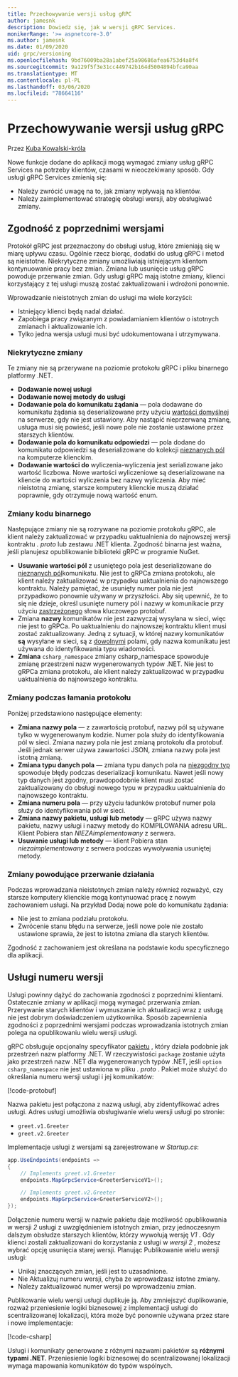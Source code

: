```yaml
---
title: Przechowywanie wersji usług gRPC
author: jamesnk
description: Dowiedz się, jak w wersji gRPC Services.
monikerRange: '>= aspnetcore-3.0'
ms.author: jamesnk
ms.date: 01/09/2020
uid: grpc/versioning
ms.openlocfilehash: 9bd76009ba28a1abef25a98686afea6753d4a8f4
ms.sourcegitcommit: 9a129f5f3e31cc449742b164d5004894bfca90aa
ms.translationtype: MT
ms.contentlocale: pl-PL
ms.lasthandoff: 03/06/2020
ms.locfileid: "78664116"
---
```

# <a name="versioning-grpc-services"></a>Przechowywanie wersji usług gRPC

Przez [Kuba Kowalski-króla](https://twitter.com/jamesnk)

Nowe funkcje dodane do aplikacji mogą wymagać zmiany usług gRPC Services na potrzeby klientów, czasami w nieoczekiwany sposób. Gdy usługi gRPC Services zmienią się:

* Należy zwrócić uwagę na to, jak zmiany wpływają na klientów.
* Należy zaimplementować strategię obsługi wersji, aby obsługiwać zmiany.

## <a name="backwards-compatibility"></a>Zgodność z poprzednimi wersjami

Protokół gRPC jest przeznaczony do obsługi usług, które zmieniają się w miarę upływu czasu. Ogólnie rzecz biorąc, dodatki do usług gRPC i metod są nieistotne. Niekrytyczne zmiany umożliwiają istniejącym klientom kontynuowanie pracy bez zmian. Zmiana lub usunięcie usług gRPC powoduje przerwanie zmian. Gdy usługi gRPC mają istotne zmiany, klienci korzystający z tej usługi muszą zostać zaktualizowani i wdrożoni ponownie.

Wprowadzanie nieistotnych zmian do usługi ma wiele korzyści:

* Istniejący klienci będą nadal działać.
* Zapobiega pracy związanym z powiadamianiem klientów o istotnych zmianach i aktualizowanie ich.
* Tylko jedna wersja usługi musi być udokumentowana i utrzymywana.

### <a name="non-breaking-changes"></a>Niekrytyczne zmiany

Te zmiany nie są przerywane na poziomie protokołu gRPC i pliku binarnego platformy .NET.

* **Dodawanie nowej usługi**
* **Dodawanie nowej metody do usługi**
* **Dodawanie pola do komunikatu żądania** — pola dodawane do komunikatu żądania są deserializowane przy użyciu [wartości domyślnej](https://developers.google.com/protocol-buffers/docs/proto3#default) na serwerze, gdy nie jest ustawiony. Aby nastąpić nieprzerwaną zmianę, usługa musi się powieść, jeśli nowe pole nie zostanie ustawione przez starszych klientów.
* **Dodawanie pola do komunikatu odpowiedzi** — pola dodane do komunikatu odpowiedzi są deserializowane do kolekcji [nieznanych pól](https://developers.google.com/protocol-buffers/docs/proto3#unknowns) na komputerze klienckim.
* **Dodawanie wartości do** wyliczenia-wyliczenia jest serializowane jako wartość liczbowa. Nowe wartości wyliczeniowe są deserializowane na kliencie do wartości wyliczenia bez nazwy wyliczenia. Aby mieć nieistotną zmianę, starsze komputery klienckie muszą działać poprawnie, gdy otrzymuje nową wartość enum.

### <a name="binary-breaking-changes"></a>Zmiany kodu binarnego

Następujące zmiany nie są rozrywane na poziomie protokołu gRPC, ale klient należy zaktualizować w przypadku uaktualnienia do najnowszej wersji kontraktu *. proto* lub zestawu .NET klienta. Zgodność binarna jest ważna, jeśli planujesz opublikowanie biblioteki gRPC w programie NuGet.

* **Usuwanie wartości pól** z usuniętego pola jest deserializowane do [nieznanych pól](https://developers.google.com/protocol-buffers/docs/proto3#unknowns)komunikatu. Nie jest to gRPCa zmiana protokołu, ale klient należy zaktualizować w przypadku uaktualnienia do najnowszego kontraktu. Należy pamiętać, że usunięty numer pola nie jest przypadkowo ponownie używany w przyszłości. Aby się upewnić, że to się nie dzieje, określ usunięte numery pól i nazwy w komunikacie przy użyciu [zastrzeżonego](https://developers.google.com/protocol-buffers/docs/proto3#reserved) słowa kluczowego protobuf.
* Zmiana **nazwy** komunikatów nie jest zazwyczaj wysyłana w sieci, więc nie jest to gRPCa. Po uaktualnieniu do najnowszej kontraktu klient musi zostać zaktualizowany. Jedną z sytuacji, w której nazwy komunikatów **są** wysyłane w sieci, są z [dowolnymi](https://developers.google.com/protocol-buffers/docs/proto3#any) polami, gdy nazwa komunikatu jest używana do identyfikowania typu wiadomości.
* **Zmiana** `csharp_namespace` zmiany csharp_namespace spowoduje zmianę przestrzeni nazw wygenerowanych typów .NET. Nie jest to gRPCa zmiana protokołu, ale klient należy zaktualizować w przypadku uaktualnienia do najnowszego kontraktu.

### <a name="protocol-breaking-changes"></a>Zmiany podczas łamania protokołu

Poniżej przedstawiono następujące elementy:

* **Zmiana nazwy pola** — z zawartością protobuf, nazwy pól są używane tylko w wygenerowanym kodzie. Numer pola służy do identyfikowania pól w sieci. Zmiana nazwy pola nie jest zmianą protokołu dla protobuf. Jeśli jednak serwer używa zawartości JSON, zmiana nazwy pola jest istotną zmianą.
* **Zmiana typu danych pola** — zmiana typu danych pola na [niezgodny typ](https://developers.google.com/protocol-buffers/docs/proto3#updating) spowoduje błędy podczas deserializacji komunikatu. Nawet jeśli nowy typ danych jest zgodny, prawdopodobnie klient musi zostać zaktualizowany do obsługi nowego typu w przypadku uaktualnienia do najnowszego kontraktu.
* **Zmiana numeru pola** — przy użyciu ładunków protobuf numer pola służy do identyfikowania pól w sieci.
* **Zmiana nazwy pakietu, usługi lub metody** — gRPC używa nazwy pakietu, nazwy usługi i nazwy metody do KOMPILOWANIA adresu URL. Klient Pobiera stan *NIEZAimplementowany* z serwera.
* **Usuwanie usługi lub metody** — klient Pobiera stan *niezaimplementowany* z serwera podczas wywoływania usuniętej metody.

### <a name="behavior-breaking-changes"></a>Zmiany powodujące przerwanie działania

Podczas wprowadzania nieistotnych zmian należy również rozważyć, czy starsze komputery klienckie mogą kontynuować pracę z nowym zachowaniem usługi. Na przykład Dodaj nowe pole do komunikatu żądania:

* Nie jest to zmiana podziału protokołu.
* Zwrócenie stanu błędu na serwerze, jeśli nowe pole nie zostało ustawione sprawia, że jest to istotna zmiana dla starych klientów.

Zgodność z zachowaniem jest określana na podstawie kodu specyficznego dla aplikacji.

## <a name="version-number-services"></a>Usługi numeru wersji

Usługi powinny dążyć do zachowania zgodności z poprzednimi klientami. Ostatecznie zmiany w aplikacji mogą wymagać przerwania zmian. Przerywanie starych klientów i wymuszanie ich aktualizacji wraz z usługą nie jest dobrym doświadczeniem użytkownika. Sposób zapewnienia zgodności z poprzednimi wersjami podczas wprowadzania istotnych zmian polega na opublikowaniu wielu wersji usługi.

gRPC obsługuje opcjonalny specyfikator [pakietu](https://developers.google.com/protocol-buffers/docs/proto3#packages) , który działa podobnie jak przestrzeń nazw platformy .NET. W rzeczywistości `package` zostanie użyta jako przestrzeń nazw .NET dla wygenerowanych typów .NET, jeśli `option csharp_namespace` nie jest ustawiona w pliku *. proto* . Pakiet może służyć do określania numeru wersji usługi i jej komunikatów:

[!code-protobuf[](versioning/sample/greet.v1.proto?highlight=3)]

Nazwa pakietu jest połączona z nazwą usługi, aby zidentyfikować adres usługi. Adres usługi umożliwia obsługiwanie wielu wersji usługi po stronie:

* `greet.v1.Greeter`
* `greet.v2.Greeter`

Implementacje usługi z wersjami są zarejestrowane w *Startup.cs*:

```csharp
app.UseEndpoints(endpoints =>
{
    // Implements greet.v1.Greeter
    endpoints.MapGrpcService<GreeterServiceV1>();

    // Implements greet.v2.Greeter
    endpoints.MapGrpcService<GreeterServiceV2>();
});
```

Dołączenie numeru wersji w nazwie pakietu daje możliwość opublikowania w wersji *2* usługi z uwzględnieniem istotnych zmian, przy jednoczesnym dalszym obsłudze starszych klientów, którzy wywołują wersję *V1* . Gdy klienci zostali zaktualizowani do korzystania z usługi w *wersji 2* , możesz wybrać opcję usunięcia starej wersji. Planując Publikowanie wielu wersji usługi:

* Unikaj znaczących zmian, jeśli jest to uzasadnione.
* Nie Aktualizuj numeru wersji, chyba że wprowadzasz istotne zmiany.
* Należy zaktualizować numer wersji po wprowadzeniu zmian.

Publikowanie wielu wersji usługi duplikuje ją. Aby zmniejszyć duplikowanie, rozważ przeniesienie logiki biznesowej z implementacji usługi do scentralizowanej lokalizacji, która może być ponownie używana przez stare i nowe implementacje:

[!code-csharp[](versioning/sample/GreeterServiceV1.cs?highlight=10,19)]

Usługi i komunikaty generowane z różnymi nazwami pakietów są **różnymi typami .NET**. Przeniesienie logiki biznesowej do scentralizowanej lokalizacji wymaga mapowania komunikatów do typów wspólnych.
